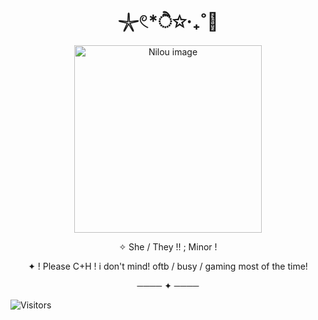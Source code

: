 <h1 align="center">𓇼𓏲*ੈ✩‧₊˚🎐</h1>

<p align="center">
    <img width="300" src="https://s3.getstickerpack.com/storage/uploads/sticker-pack/genshin-impact-nilou/sticker_2.png?4d5298f4b254b36c673e13c39a7713c2" alt="Nilou image">
</p>
 
<p align="center">
✧  She / They !!  ; Minor !
</p>

<p align="center">
✦ ! Please C+H ! i don't mind! oftb / busy / gaming most of the time!
</p>

<p align="center">
──── ✦ ────
</p>


![Visitors](https://komarev.com/ghpvc/?username=N1L0U&color=a7c3db)
